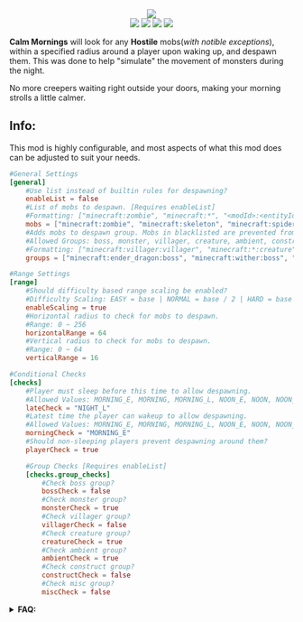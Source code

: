 <div align="center"><img src="https://cdn.modrinth.com/data/cached_images/03a512a1608c6cb5e62d9d3b402024b0c932eceb.png" /></div>

<div align="center">
	<img src="https://img.shields.io/badge/mod%20loader-forge%20%2F%20neoforge-blue?style=flat-square"/>
	<img src="https://cf.way2muchnoise.eu/versions/available%20for_calm-mornings_all(555555-007ec6-fff-fff).svg?badge_style=flat">
	<a href="https://modrinth.com/mod/calm-mornings"> <img src="https://img.shields.io/modrinth/dt/gfvSVUz9?style=flat-square&logo=modrinth&logoSize=auto&color=4caf50"/></a>
	<a href="https://www.curseforge.com/minecraft/mc-mods/calm-mornings"> <img src="https://img.shields.io/curseforge/dt/683324?style=flat-square&logo=curseforge&logoSize=auto&color=4caf50"/></a>
</div>

**Calm Mornings** will look for any **Hostile** mobs(_with notible exceptions_), within a specified radius around a player upon waking up, and despawn them. This was done to help "simulate" the movement of monsters during the night.

No more creepers waiting right outside your doors, making your morning strolls a little calmer.

## Info:
This mod is highly configurable, and most aspects of what this mod does can be adjusted to suit your needs.

```toml
#General Settings
[general]
    #Use list instead of builtin rules for despawning?
    enableList = false
    #List of mobs to despawn. [Requires enableList]
    #Formatting: ["minecraft:zombie", "minecraft:*", "<modId>:<entityId>"]
    mobs = ["minecraft:zombie", "minecraft:skeleton", "minecraft:spider", "minecraft:creeper"]
    #Adds mobs to despawn group. Mobs in blacklisted are prevented from despawning.
    #Allowed Groups: boss, monster, villager, creature, ambient, construct, misc, blacklisted
    #Formatting: ["minecraft:villager:villager", "minecraft:*:creature", "<modId>:<entityId>:<group>"]
    groups = ["minecraft:ender_dragon:boss", "minecraft:wither:boss", "minecraft:warden:boss", "minecraft:villager:villager", "minecraft:wandering_trader:villager", "minecraft:iron_golem:construct", "minecraft:snow_golem:construct"]

#Range Settings
[range]
    #Should difficulty based range scaling be enabled?
    #Difficulty Scaling: EASY = base | NORMAL = base / 2 | HARD = base / 4
    enableScaling = true
    #Horizontal radius to check for mobs to despawn.
    #Range: 0 ~ 256
    horizontalRange = 64
    #Vertical radius to check for mobs to despawn.
    #Range: 0 ~ 64
    verticalRange = 16

#Conditional Checks
[checks]
    #Player must sleep before this time to allow despawning.
    #Allowed Values: MORNING_E, MORNING, MORNING_L, NOON_E, NOON, NOON_L, EVENING_E, EVENING, EVENING_L, NIGHT_E, NIGHT, NIGHT_L, DISABLED
    lateCheck = "NIGHT_L"
    #Latest time the player can wakeup to allow despawning.
    #Allowed Values: MORNING_E, MORNING, MORNING_L, NOON_E, NOON, NOON_L, EVENING_E, EVENING, EVENING_L, NIGHT_E, NIGHT, NIGHT_L, DISABLED
    morningCheck = "MORNING_E"
    #Should non-sleeping players prevent despawning around them?
    playerCheck = true

    #Group Checks [Requires enableList]
    [checks.group_checks]
        #Check boss group?
        bossCheck = false
        #Check monster group?
        monsterCheck = true
        #Check villager group?
        villagerCheck = false
        #Check creature group?
        creatureCheck = true
        #Check ambient group?
        ambientCheck = true
        #Check construct group?
        constructCheck = false
        #Check misc group?
        miscCheck = false
```
<details>
  <summary><b>FAQ:</b></summary>

**Q: How does this work with Persistent mobs?**

A: If they are named, it ignores them; otherwise it will drop their equipment when despawning them.

**Q: Where should I leave suggestions or feedback?**

A: I would love to hear any suggestions or feedback you have! I only ask that you leave it as a new issue here as it makes it easier for me to manage and track.

**Q: Can I use this in my modpack?**

A: Absolutely! I only ask that you give credit if you do. Other than that, feel free to include it and modify it however you see fit for your pack.

**Q: What version(s) will be supported?**

A: Only the latest major version will be supported. I may update older versions if there are any major bugs/oversights, but will not be backporting new features to them.

**Q: Is this compatible with X mod?**

A: I have gone out of my way to try and make this mod as compatible with as many mods as possible. If you experience any incompatibilities, please report the issue here.
</details>
